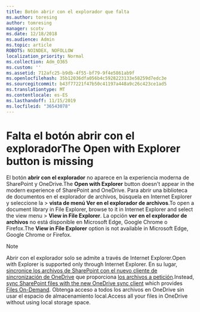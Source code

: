 ```yaml
---
title: Botón abrir con el explorador que falta
ms.author: toresing
author: tomresing
manager: scotv
ms.date: 12/18/2018
ms.audience: Admin
ms.topic: article
ROBOTS: NOINDEX, NOFOLLOW
localization_priority: Normal
ms.collection: Adm_O365
ms.custom: ''
ms.assetid: 712afc25-b9db-4f55-bf79-9f4e5861ab9f
ms.openlocfilehash: 35b12036dfa056b4c5928223133e58259d7edc3e
ms.sourcegitcommit: b43f77221f47b50c41197a448a9c26c423ce1ad5
ms.translationtype: MT
ms.contentlocale: es-ES
ms.lasthandoff: 11/15/2019
ms.locfileid: "36543078"
---
```

# <a name="the-open-with-explorer-button-is-missing"></a><span data-ttu-id="6b6e4-102">Falta el botón abrir con el explorador</span><span class="sxs-lookup"><span data-stu-id="6b6e4-102">The Open with Explorer button is missing</span></span>

<span data-ttu-id="6b6e4-103">El botón **abrir con el explorador** no aparece en la experiencia moderna de SharePoint y OneDrive.</span><span class="sxs-lookup"><span data-stu-id="6b6e4-103">The **Open with Explorer** button doesn't appear in the modern experience of SharePoint and OneDrive.</span></span> <span data-ttu-id="6b6e4-104">Para abrir una biblioteca de documentos en el explorador de archivos, búsquela en Internet Explorer y seleccione la \> **vista de menú Ver en el explorador de archivos**.</span><span class="sxs-lookup"><span data-stu-id="6b6e4-104">To open a document library in File Explorer, browse to it in Internet Explorer and select the view menu \> **View in File Explorer**.</span></span> <span data-ttu-id="6b6e4-105">La opción **ver en el explorador de archivos** no está disponible en Microsoft Edge, Google Chrome o Firefox.</span><span class="sxs-lookup"><span data-stu-id="6b6e4-105">The **View in File Explorer** option is not available in Microsoft Edge, Google Chrome or Firefox.</span></span> 
  
> [!NOTE]
> <span data-ttu-id="6b6e4-106">Abrir con el explorador solo se admite a través de Internet Explorer.</span><span class="sxs-lookup"><span data-stu-id="6b6e4-106">Open with Explorer is supported only through Internet Explorer.</span></span> <span data-ttu-id="6b6e4-107">En su lugar, [sincronice los archivos de SharePoint con el nuevo cliente de sincronización de OneDrive](https://support.office.com/article/6de9ede8-5b6e-4503-80b2-6190f3354a88.aspx) que proporciona [los archivos a petición](https://support.office.com/article/0e6860d3-d9f3-4971-b321-7092438fb38e.aspx).</span><span class="sxs-lookup"><span data-stu-id="6b6e4-107">Instead, [sync SharePoint files with the new OneDrive sync client](https://support.office.com/article/6de9ede8-5b6e-4503-80b2-6190f3354a88.aspx) which provides [Files On-Demand](https://support.office.com/article/0e6860d3-d9f3-4971-b321-7092438fb38e.aspx).</span></span> <span data-ttu-id="6b6e4-108">Obtenga acceso a todos los archivos en OneDrive sin usar el espacio de almacenamiento local.</span><span class="sxs-lookup"><span data-stu-id="6b6e4-108">Access all your files in OneDrive without using local storage space.</span></span> 
  

